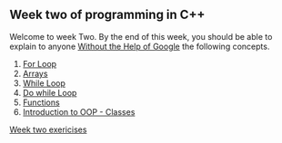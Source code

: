 ## Week two of programming in C++ 
Welcome to week Two. By the end of this week, you should be able to explain to anyone [Without the Help of Google](https://fs.blog/feynman-learning-technique/?fbclid=IwAR2K5_BGPVo0QjJXkOIIqNsqcXK4lTskPWJvA0asKQIGtCPWaQBdKmj1Ztg) the following concepts. 

1. [For Loop](https://www.programiz.com/cpp-programming/for-loop)
2. [Arrays](https://www.google.com/search?q=arrays+in+C%2B%2B)
3. [While Loop](https://www.javatpoint.com/cpp-while-loop)
4. [Do while Loop](https://www.javatpoint.com/cpp-do-while-loop)
5. [Functions](https://www.youtube.com/watch?v=p8ehAjZWjPw)
6. [Introduction to OOP - Classes](https://medium.com/@bhprtk/introduction-to-c-class-48763f146009)


<a href="./../.exercises/week2-exercises.md">Week two exericises </a>